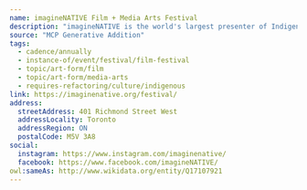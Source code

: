 ```yaml
---
name: imagineNATIVE Film + Media Arts Festival
description: "imagineNATIVE is the world's largest presenter of Indigenous-made media, supporting Indigenous artists to share their voices, perspectives, and cultures."
source: "MCP Generative Addition"
tags:
  - cadence/annually
  - instance-of/event/festival/film-festival
  - topic/art-form/film
  - topic/art-form/media-arts
  - requires-refactoring/culture/indigenous
link: https://imaginenative.org/festival/
address:
  streetAddress: 401 Richmond Street West
  addressLocality: Toronto
  addressRegion: ON
  postalCode: M5V 3A8
social:
  instagram: https://www.instagram.com/imaginenative/
  facebook: https://www.facebook.com/imagineNATIVE/
owl:sameAs: http://www.wikidata.org/entity/Q17107921
---
```


